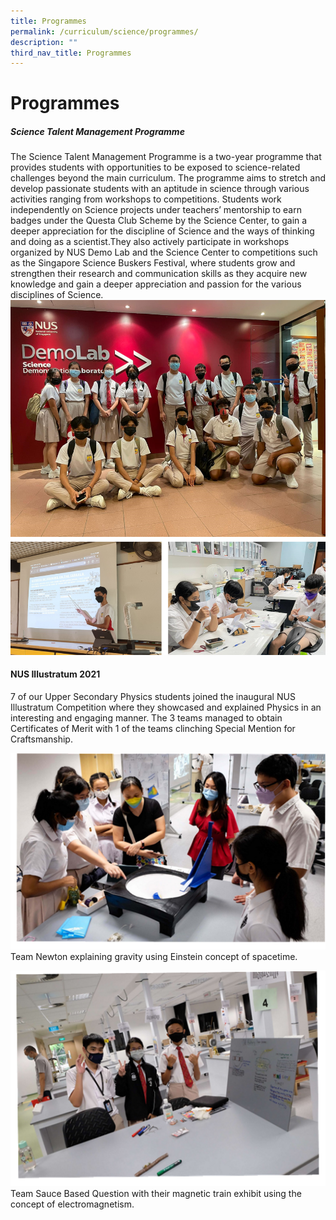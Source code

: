 ```yaml
---
title: Programmes
permalink: /curriculum/science/programmes/
description: ""
third_nav_title: Programmes
---
```

Programmes
==========

##### **Science Talent Management Programme**

The Science Talent Management Programme is a two-year programme that provides students with opportunities to be exposed to science-related challenges beyond the main curriculum. The programme aims to stretch and develop passionate students with an aptitude in science through various activities ranging from workshops to competitions. Students work independently on Science projects under teachers’ mentorship to earn badges under the Questa Club Scheme by the Science Center, to gain a deeper appreciation for the discipline of Science and the ways of thinking and doing as a scientist.They also actively participate in workshops organized by NUS Demo Lab and the Science Center to competitions such as the Singapore Science Buskers Festival, where students grow and strengthen their research and communication skills as they acquire new knowledge and gain a deeper appreciation and passion for the various disciplines of Science.
![](/images/SCE.png)

#### NUS Illustratum 2021

7 of our Upper Secondary Physics students joined the inaugural NUS Illustratum Competition where they showcased and explained Physics in an interesting and engaging manner. The 3 teams managed to obtain Certificates of Merit with 1 of the teams clinching Special Mention for Craftsmanship.

![](/images/Team%20Newton.png)
Team Newton explaining gravity using Einstein concept of spacetime.

![](/images/Team%20Sauce%20Based.png)
Team Sauce Based Question with their magnetic train exhibit using the concept of electromagnetism.